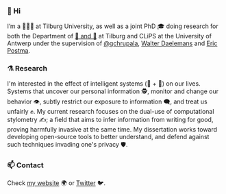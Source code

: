 ### 👋 Hi

I’m a 👨🏼‍🏫 at Tilburg University, as well as a joint PhD 🎓 doing research for both the Department of [🧠 and 🤖](https://www.csai.nl) at Tilburg and CLiPS at the University of Antwerp under the supervision of [@gchrupala](https://github.com/gchrupala), [Walter Daelemans](https://www.clips.uantwerpen.be/~walter/) and [Eric Postma](https://ericpostma.nl/).

### ⚗️ Research 

I'm interested in the effect of intelligent systems (🧠 + 🤖) on our lives. Systems that uncover our personal information 🕵️, monitor and change our behavior 👁️, subtly restrict our exposure to information 🗨️, and treat us unfairly ✊. My current research focuses on the dual-use of computational stylometry ✍️; a field that aims to infer information from writing for good, proving harmfully invasive at the same time. My dissertation works toward developing open-source tools to better understand, and defend against such techniques invading one's privacy 🛡️.

### 📫 Contact

Check [my website](https://cmry.github.io/) 🌍 or [Twitter](https://twitter.com/_cmry) 🐦.
